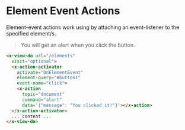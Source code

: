 # Element Event Actions

Element-event actions work using by attaching an event-listener to the specified element/s. 

> You will get an alert when you click the button.

````html
<x-view-do url="/elements"
  visit="optional">
  <x-action-activator
    activate="OnElementEvent"
    element-query="#button1"
    event-name="click">
    <x-action
      topic="document"
      command="alert"
      data='{"message": "You clicked it!"}'></x-action>
  </x-action-activator>
  ... content ...
</x-view-do>
````
